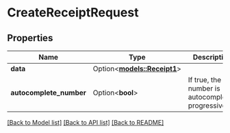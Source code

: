 # CreateReceiptRequest

## Properties

Name | Type | Description | Notes
------------ | ------------- | ------------- | -------------
**data** | Option<[**models::Receipt1**](Receipt_1.md)> |  | [optional]
**autocomplete_number** | Option<**bool**> | If true, the number is autocompleted progressively. | [optional]

[[Back to Model list]](../README.md#documentation-for-models) [[Back to API list]](../README.md#documentation-for-api-endpoints) [[Back to README]](../README.md)


